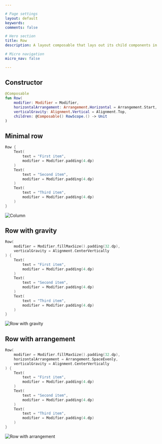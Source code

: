 ```yaml
---

# Page settings
layout: default
keywords:
comments: false

# Hero section
title: Row
description: A layout composable that lays out its child components in a horizontal format.

# Micro navigation
micro_nav: false

---
```


## Constructor

```kotlin
@Composable
fun Row(
    modifier: Modifier = Modifier,
    horizontalArrangement: Arrangement.Horizontal = Arrangement.Start,
    verticalGravity: Alignment.Vertical = Alignment.Top,
    children: @Composable() RowScope.() -> Unit
)
```

## Minimal row

```kotlin
Row {
    Text(
        text = "First item",
        modifier = Modifier.padding(4.dp)
    )
    Text(
        text = "Second item",
        modifier = Modifier.padding(4.dp)
    )
    Text(
        text = "Third item",
        modifier = Modifier.padding(4.dp)
    )
}
```

![Column](/academy/layout/media/row.png)

## Row with gravity

```kotlin
Row(
    modifier = Modifier.fillMaxSize().padding(32.dp),
    verticalGravity = Alignment.CenterVertically
) {
    Text(
        text = "First item",
        modifier = Modifier.padding(4.dp)
    )
    Text(
        text = "Second item",
        modifier = Modifier.padding(4.dp)
    )
    Text(
        text = "Third item",
        modifier = Modifier.padding(4.dp)
    )
}
```

![Row with gravity](/academy/layout/media/row_gravity.png)

## Row with arrangement

```kotlin
Row(
    modifier = Modifier.fillMaxSize().padding(32.dp),
    horizontalArrangement = Arrangement.SpaceEvenly,
    verticalGravity = Alignment.CenterVertically
) {
    Text(
        text = "First item",
        modifier = Modifier.padding(4.dp)
    )
    Text(
        text = "Second item",
        modifier = Modifier.padding(4.dp)
    )
    Text(
        text = "Third item",
        modifier = Modifier.padding(4.dp)
    )
}
```

![Row with arrangement](/academy/layout/media/row_arrangement.png)
